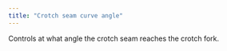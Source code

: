 ```yaml
---
title: "Crotch seam curve angle"
---
```


Controls at what angle the crotch seam reaches the crotch fork.
